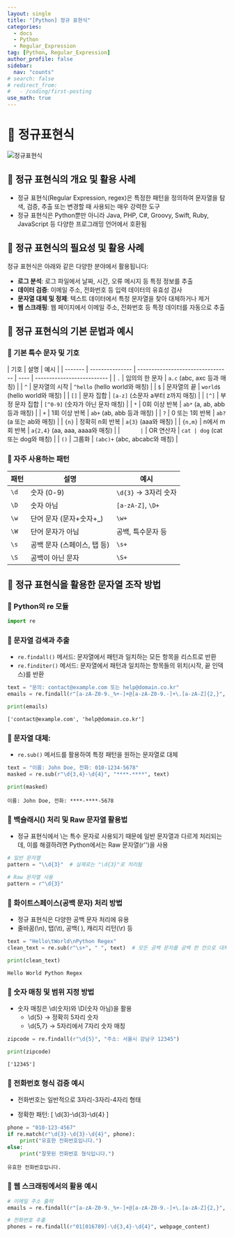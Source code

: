 ```yaml
---
layout: single
title: "[Python] 정규 표현식"
categories:
  - docs
  - Python
  - Regular_Expression
tag: [Python, Regular_Expression]
author_profile: false
sidebar:
  nav: "counts"
# search: false
# redirect_from:
#   - /coding/first-posting
use_math: true
---
```


# 👑 정규표현식

![정규표현식]({{site.url}}/images/2025-03-25-Regular_Expressions/regular_expression.png)

## 🍑 정규 표현식의 개요 및 활용 사례

- 정규 표현식(Regular Expression, regex)은 특정한 패턴을 정의하여 문자열을 탐색, 검증, 추출 또는 변경할 때 사용되는 매우 강력한 도구
- 정규 표현식은 Python뿐만 아니라 Java, PHP, C#, Groovy, Swift, Ruby, JavaScript 등 다양한 프로그래밍 언어에서 호환됨

## 🍑 정규 표현식의 필요성 및 활용 사례

정규 표현식은 아래와 같은 다양한 분야에서 활용됩니다:

- **로그 분석**: 로그 파일에서 날짜, 시간, 오류 메시지 등 특정 정보를 추출
- **데이터 검증**: 이메일 주소, 전화번호 등 입력 데이터의 유효성 검사
- **문자열 대체 및 정제**: 텍스트 데이터에서 특정 문자열을 찾아 대체하거나 제거
- **웹 스크래핑**: 웹 페이지에서 이메일 주소, 전화번호 등 특정 데이터를 자동으로 추출

## 🍑 정규 표현식의 기본 문법과 예시

### 🍄 기본 특수 문자 및 기호

| 기호    | 설명            | 예시                              |
| ------- | --------------- | --------------------------------- | ---- | -------------------------- |
| `.`     | 임의의 한 문자  | `a.c` (abc, axc 등과 매칭)        |
| `^`     | 문자열의 시작   | `^hello` (hello world와 매칭)     |
| `$`     | 문자열의 끝     | `world$` (hello world와 매칭)     |
| `[]`    | 문자 집합       | `[a-z]` (소문자 a부터 z까지 매칭) |
| `[^]`   | 부정 문자 집합  | `[^0-9]` (숫자가 아닌 문자 매칭)  |
| `*`     | 0회 이상 반복   | `ab*` (a, ab, abb 등과 매칭)      |
| `+`     | 1회 이상 반복   | `ab+` (ab, abb 등과 매칭)         |
| `?`     | 0 또는 1회 반복 | `ab?` (a 또는 ab와 매칭)          |
| `{n}`   | 정확히 n회 반복 | `a{3}` (aaa와 매칭)               |
| `{n,m}` | n에서 m회 반복  | `a{2,4}` (aa, aaa, aaaa와 매칭)   |
| `       | `               | OR 연산자                         | `cat | dog` (cat 또는 dog와 매칭) |
| `()`    | 그룹화          | `(abc)+` (abc, abcabc와 매칭)     |

### 🍄 자주 사용하는 패턴

| 패턴 | 설명                        | 예시                 |
| ---- | --------------------------- | -------------------- |
| `\d` | 숫자 (0-9)                  | `\d{3}` → 3자리 숫자 |
| `\D` | 숫자 아님                   | `[a-zA-Z]`, `\D+`    |
| `\w` | 단어 문자 (문자+숫자+\_)    | `\w+`                |
| `\W` | 단어 문자가 아님            | 공백, 특수문자 등    |
| `\s` | 공백 문자 (스페이스, 탭 등) | `\s+`                |
| `\S` | 공백이 아닌 문자            | `\S+`                |

## 🍑 정규 표현식을 활용한 문자열 조작 방법

### 🍄 Python의 re 모듈

```python
import re
```

### 🍄 문자열 검색과 추출

- `re.findall()` 메서드: 문자열에서 패턴과 일치하는 모든 항목을 리스트로 반환
- `re.finditer()` 메서드: 문자열에서 패턴과 일치하는 항목들의 위치(시작, 끝 인덱스)를 반환

```python
text = "문의: contact@example.com 또는 help@domain.co.kr"
emails = re.findall(r"[a-zA-Z0-9._%+-]+@[a-zA-Z0-9.-]+\.[a-zA-Z]{2,}", text)
```

```python
print(emails)
```

    ['contact@example.com', 'help@domain.co.kr']

### 🍄 문자열 대체:

- `re.sub()` 메서드를 활용하여 특정 패턴을 원하는 문자열로 대체

```python
text = "이름: John Doe, 전화: 010-1234-5678"
masked = re.sub(r"\d{3,4}-\d{4}", "****-****", text)
```

```python
print(masked)
```

    이름: John Doe, 전화: ****-****-5678

### 🍄 백슬래시(\) 처리 및 Raw 문자열 활용법

- 정규 표현식에서 \는 특수 문자로 사용되기 때문에 일반 문자열과 다르게 처리되는데, 이를 해결하려면 Python에서는 Raw 문자열(r'')을 사용

```python
# 일반 문자열
pattern = "\\d{3}"  # 실제로는 "\d{3}"로 처리됨

# Raw 문자열 사용
pattern = r"\d{3}"
```

### 🍄 화이트스페이스(공백 문자) 처리 방법

- 정규 표현식은 다양한 공백 문자 처리에 유용
- 줄바꿈(\n), 탭(\t), 공백( ), 캐리지 리턴(\r) 등

```python
text = "Hello\tWorld\nPython Regex"
clean_text = re.sub(r"\s+", " ", text)  # 모든 공백 문자를 공백 한 칸으로 대체
```

```python
print(clean_text)
```

    Hello World Python Regex

### 🍄 숫자 매칭 및 범위 지정 방법

- 숫자 매칭은 \d(숫자)와 \D(숫자 아님)을 활용
  - \d{5} → 정확히 5자리 숫자
  - \d{5,7} → 5자리에서 7자리 숫자 매칭

```python
zipcode = re.findall(r"\d{5}", "주소: 서울시 강남구 12345")

print(zipcode)
```

    ['12345']

### 🍄 전화번호 형식 검증 예시

- 전화번호는 일반적으로 3자리-3자리-4자리 형태

- 정확한 패턴:
  [
  \d{3}-\d{3}-\d{4}
  ]

```python
phone = "010-123-4567"
if re.match(r"\d{3}-\d{3}-\d{4}", phone):
    print("유효한 전화번호입니다.")
else:
    print("잘못된 전화번호 형식입니다.")
```

    유효한 전화번호입니다.

### 🍄 웹 스크래핑에서의 활용 예시

```python
# 이메일 주소 출력
emails = re.findall(r"[a-zA-Z0-9._%+-]+@[a-zA-Z0-9.-]+\.[a-zA-Z]{2,}", webpage_content)
```

```python
# 전화번호 추출
phones = re.findall(r"01[016789]-\d{3,4}-\d{4}", webpage_content)
```
